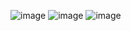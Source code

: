 ![image](https://github.com/user-attachments/assets/42b94b5c-18cc-4530-aa3f-3b5470b9d3df)
![image](https://github.com/user-attachments/assets/007e3647-a28a-4821-a759-2fee73dfbed7)
![image](https://github.com/user-attachments/assets/6449788f-40d1-4551-ae35-f1c591d4f9c8)
